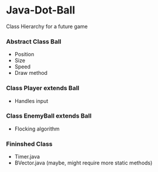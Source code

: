 Java-Dot-Ball
=============

Class Hierarchy for a future game


### Abstract Class Ball
* Position
* Size
* Speed
* Draw method


### Class Player extends Ball
* Handles input


### Class EnemyBall extends Ball
* Flocking algorithm


### Fininshed Class
* Timer.java
* BVector.java (maybe, might require more static methods)
